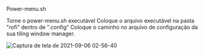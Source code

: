Power-menu.sh

Torne o power-menu.sh executável
Coloque o arquivo executável na pasta "rofi" dentro de ".config"
Coloque o caminho no arquivo de configuração da sua tiling window manager.

![Captura de tela de 2021-09-06 02-56-40](https://user-images.githubusercontent.com/90172365/132167946-ab610a17-0f4e-4d3c-adc9-c57213b86e23.png)

